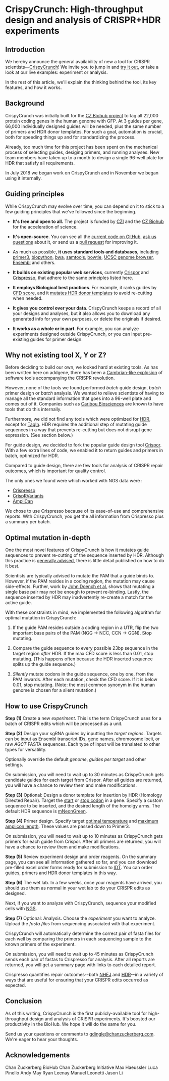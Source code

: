 # CrispyCrunch: High-throughput design and analysis of CRISPR+HDR experiments

## Introduction

We hereby announce the general availability of new a tool for CRISPR scientists––[CrispyCrunch](http://crispycrunch.ds.czbiohub.org)! We invite you to jump in and [try it out](http://crispycrunch.ds.czbiohub.org), or take a look at our live examples: experiment or analysis.

<!-- TODO: create demo account and reports  -->
In the rest of this article, we'll explain the thinking behind the tool, its key features, and how it works.

<!-- TODO: internal links  -->
## Background

CrispyCrunch was initially built for the [CZ Biohub project](https://www.czbiohub.org/people3/cz-biohub-staff#l-start) to tag all 22,000 protein coding genes in the human genome with GFP. At 3 guides per gene, 66,000 individually designed guides will be needed, plus the same number of primers and HDR donor templates. For such a goal, automation is crucial, both for speeding things up and for standardizing the process.

Already, too much time for this project has been spent on the mechanical process of selecting guides, desiging primers, and running analyses. New team members have taken up to a month to design a single 96-well plate for HDR that satisfy all requirements.

In July 2018 we began work on CrispyCrunch and in November we began using it internally.

## Guiding principles
While CrispyCrunch may evolve over time, you can depend on it to stick to a few guiding principles that we've followed since the beginning.

* **It's free and open to all.** The project is funded by [CZI](http://czi.org) and the [CZ Biohub](https://www.czbiohub.org/) for the acceleration of science.

* **It's open-source**. You can see all the [current code on GitHub](https://github.com/czbiohub/crispycrunch), [ask us questions](https://github.com/czbiohub/crispycrunch/issues) about it, or send us a [pull request](https://github.com/czbiohub/crispycrunch/pulls) for improving it.

* As much as possible, **it uses standard tools and databases**, including [primer3](http://primer3.ut.ee/), [biopython](https://biopython.org/), [bwa](http://bio-bwa.sourceforge.net/bwa.shtml), [samtools](http://www.htslib.org/), [bowtie](http://bowtie-bio.sourceforge.net/index.shtml), [UCSC genome browser](https://genome.ucsc.edu/), [Ensembl](https://uswest.ensembl.org/index.html) and others.

* **It builds on existing popular web services**, currently [Crispor](http://crispor.tefor.net) and [Crispresso](http://crispresso.pinellolab.partners.org), that adhere to the same principles listed here.

* **It employs Biological best practices**. For example, it ranks guides by [CFD score](https://blog.addgene.org/how-to-design-your-grna-for-crispr-genome-editing), and it [mutates HDR donor templates](https://blog.addgene.org/crispr-101-homology-directed-repair) to avoid re-cutting when needed.

* **It gives you control over your data**. CrispyCrunch keeps a record of all your designs and analyses, but it also allows you to download any generated info for your own purposes, or delete the originals if desired.

* **It works as a whole or in part**. For example, you can analyze experiments designed outside CrispyCrunch, or you can input pre-existing guides for primer design.

## Why not existing tool X, Y or Z?

Before deciding to build our own, we looked hard at existing tools. As has been written here on addgene, there has been a [Cambrian-like explosion](https://blog.addgene.org/the-crispr-software-matchmaker-a-new-tool-for-choosing-the-best-crispr-software-for-your-needs) of software tools accompanying the CRISPR revolution.

However, none of the tools we found performed *batch* guide design, *batch* primer design or *batch* analysis. We wanted to relieve scientists of having to manage all the standard information that goes into a 96-well plate and comes out of it. Companies such as [Caribou Biosciences](https://cariboubio.com/) are known to have tools that do this internally.

Furthermore, we did not find any tools which were optimized for [HDR](https://en.wikipedia.org/wiki/Homology_directed_repair), except for [TagIn](http://tagin.stembio.org). HDR requires the additional step of mutating guide sequences in a way that prevents re-cutting but does not disrupt gene expression. (See section below.)
<!-- TODO: internal link -->

For guide design, we decided to fork the popular guide design tool [Crispor](http://crispor.tefor.net). With a few extra lines of code, we enabled it to return guides and primers in batch, optimized for HDR.

Compared to guide design, there are few tools for analysis of CRISPR repair outcomes, which is important for quality control.

The only ones we found were which worked with NGS data were :
* [Crispresso](http://crispresso.pinellolab.partners.org)
* [CrispRVariants](https://bioconductor.org/packages/release/bioc/html/CrispRVariants.html)
* [AmpliCan](https://bioconductor.org/packages/release/bioc/html/amplican.html)

We chose to use Crispresso because of its ease-of-use and comprehensive reports. With CrispyCrunch, you get the all information from Crispresso plus a summary per batch.

## Optimal mutation in-depth

One the most novel features of CrispyCrunch is how it mutates guide sequences to prevent re-cutting of the sequence inserted by HDR. Although this practice is [generally advised](https://blog.addgene.org/crispr-101-homology-directed-repair), there is little detail published on how to do it best.

Scientists are typically advised to mutate the PAM that a guide binds to. However, if the PAM resides in a coding region, the mutation may cause side-effects. Further, work by [John Doench et al.](https://www.nature.com/articles/nbt.3437) shows that mutating a single base pair may not be enough to prevent re-binding. Lastly, the sequence inserted by HDR may inadvertently re-create a match for the active guide.

With these constraints in mind, we implemented the following algorithm for optimal mutation in CrispyCrunch:

1) If the guide PAM resides outside a coding region in a UTR, flip the two important base pairs of the PAM (NGG -> NCC, CCN -> GGN). Stop mutating.

2) Compare the guide sequence to every possible 23bp sequence in the target region *after* HDR. If the max CFD score is less than 0.01, stop mutating. (This happens often because the HDR inserted sequence splits up the guide sequence.)

3) *Silently* mutate codons in the guide sequence, one by one, from the PAM inwards. After each mutation, check the CFD score. If it is below 0.01, stop mutating. (Note: the most common synonym in the human genome is chosen for a silent mutation.)

## How to use CrispyCrunch

**Step (1)** Create a new *experiment*. This is the term CrispyCrunch uses for a batch of CRISPR edits which will be processed as a unit.

**Step (2)** Design your sgRNA guides by inputting the *target regions*. Targets can be input as Ensembl transcript IDs, gene names, chromosome locii, or raw *AGCT* FASTA sequences. Each type of input will be translated to other types for versatility.

Optionally override the default *genome*, *guides per target* and other settings.

On submission, you will need to wait up to 30 minutes as CrispyCrunch gets candidate guides for each target from Crispor. After all guides are returned, you will have a chance to review them and make modifications.

<!-- TODO: Insert screenshot -->
**Step (3)** Optional: Design a donor template for insertion by HDR (Homology Directed Repair). Target the [start](https://en.wikipedia.org/wiki/Start_codon) or [stop codon](https://en.wikipedia.org/wiki/Stop_codon) in a gene. Specify a custom sequence to be inserted, and the desired length of the homolgy arms. The default HDR sequence is [mNeonGreen](https://www.fpbase.org/protein/mneongreen/).

<!-- TODO: Insert screenshot -->
**Step (4)** Primer design. Specify target [optimal temperature](http://primer3.sourceforge.net/primer3_manual.htm#PRIMER_PRODUCT_OPT_TM) and [maximum amplicon length](http://primer3.sourceforge.net/primer3_manual.htm#PRIMER_PRODUCT_SIZE_RANGE). These values are passed down to Primer3.

On submission, you will need to wait up to 10 minutes as CrispyCrunch gets primers for each guide from Crispor. After all primers are returned, you will have a chance to review them and make modifications.

**Step (5)** Review experiment design and order reagents. On the summary page, you can see all information gathered so far, and you can download pre-filled excel order forms ready for submission to [IDT](https://www.idtdna.com). You can order guides, primers and HDR donor templates in this way.

**Step (6)** The wet lab. In a few weeks, once your reagents have arrived, you should use them as normal in your wet lab to do your CRISPR edits as designed.

Next, if you want to analyze with CrispyCrunch, sequence your modified cells with [NGS](https://en.wikipedia.org/wiki/DNA_sequencing#Next-generation_methods).

<!-- TODO: Funny pic -->
**Step (7)** Optional: Analysis. Choose the *experiment* you want to analyze. Upload the *fasta files* from sequencing associated with that experiment.

CrispyCrunch will automatically determine the correct pair of fasta files for each well by comparing the primers in each sequencing sample to the known primers of the experiment.

<!-- TODO: Insert screenshot -->
On submission, you will need to wait up to 45 minutes as CrispyCrunch sends each pair of fastas to Crispresso for analysis. After all reports are returned, you will get a summary page with links to each detailed report.

Crispresso quantifies repair outcomes--both [NHEJ](https://en.wikipedia.org/wiki/Non-homologous_end_joining) and [HDR](https://en.wikipedia.org/wiki/Homology_directed_repair)--in a variety of ways that are useful for ensuring that your CRISPR edits occurred as expected.

<!-- TODO: Insert screenshot -->
## Conclusion

As of this writing, CrispyCrunch is the first publicly-available tool for high-throughput design and analysis of CRISPR experiments. It's boosted our productivity in the BioHub. We hope it will do the same for you.

Send us your questions or comments to gdingle@chanzuckerberg.com. We're eager to hear your thoughts.

## Acknowledgements

Chan Zuckerberg BioHub
Chan Zuckerberg Initiative
Max Haeussler
Luca Pinello
Andy May
Ryan Leenay
Manuel Leonetti
Jason Li